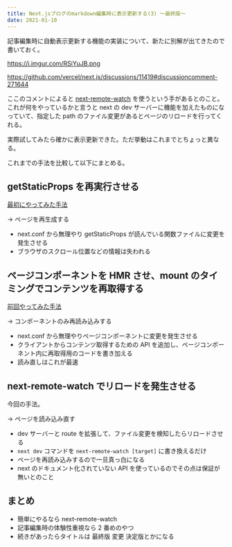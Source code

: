 ```yaml
---
title: Next.jsブログのmarkdown編集時に表示更新する(3) 〜最終版〜
date: 2021-01-10
---
```


記事編集時に自動表示更新する機能の実装について、新たに別解が出てきたので書いておく。

https://i.imgur.com/RSiYuJB.png

https://github.com/vercel/next.js/discussions/11419#discussioncomment-271644

ここのコメントによると [next-remote-watch](https://github.com/hashicorp/next-remote-watch) を使うという手があるとのこと。これが何をやっているかと言うと next の dev サーバーに機能を加えたものになっていて、指定した path のファイル変更があるとページのリロードを行ってくれる。

実際試してみたら確かに表示更新できた。ただ挙動はこれまでとちょっと異なる。

これまでの手法を比較して以下にまとめる。

## getStaticProps を再実行させる

[最初にやってみた手法](/posts/2020-12-31-hmr-on-markdown)

→ ページを再生成する

- next.conf から無理やり getStaticProps が読んでいる関数ファイルに変更を発生させる
- ブラウザのスクロール位置などの情報は失われる

## ページコンポーネントを HMR させ、mount のタイミングでコンテンツを再取得する

[前回やってみた手法](/posts/2021-01-09-hmr-on-markdown-2)

→ コンポーネントのみ再読み込みする

- next.conf から無理やりページコンポーネントに変更を発生させる
- クライアントからコンテンツ取得するための API を追加し、ページコンポーネント内に再取得用のコードを書き加える
- 読み直しはこれが最速

## next-remote-watch でリロードを発生させる

今回の手法。

→ ページを読み込み直す

- dev サーバーと route を拡張して、ファイル変更を検知したらリロードさせる
- `next dev` コマンドを `next-remote-watch [target]` に書き換えるだけ
- ページを再読み込みするので一旦真っ白になる
- next のドキュメント化されていない API を使っているのでその点は保証が無いとのこと

## まとめ

- 簡単にやるなら next-remote-watch
- 記事編集時の体験性重視なら 2 番めのやつ
- 続きがあったらタイトルは 最終版 変更 決定版とかになる
